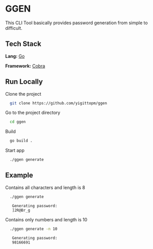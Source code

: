 
# GGEN

This CLI Tool basically provides password generation from simple to difficult.


## Tech Stack

**Lang:** [Go](https://go.dev)

**Framework:** [Cobra](https://cobra.dev)


## Run Locally

Clone the project

```bash
  git clone https://github.com/yigittopm/ggen
```

Go to the project directory

```bash
  cd ggen
```

Build

```bash
  go build .
```

Start app

```bash
  ./ggen generate
```

## Example

Contains all characters and length is 8
```bash
  ./ggen generate
```

```
   Generating password:
   ]2R@Br_g
```

Contains only numbers and length is 10
```bash
  ./ggen generate -n 10
```

```
   Generating password:
   98166691
```